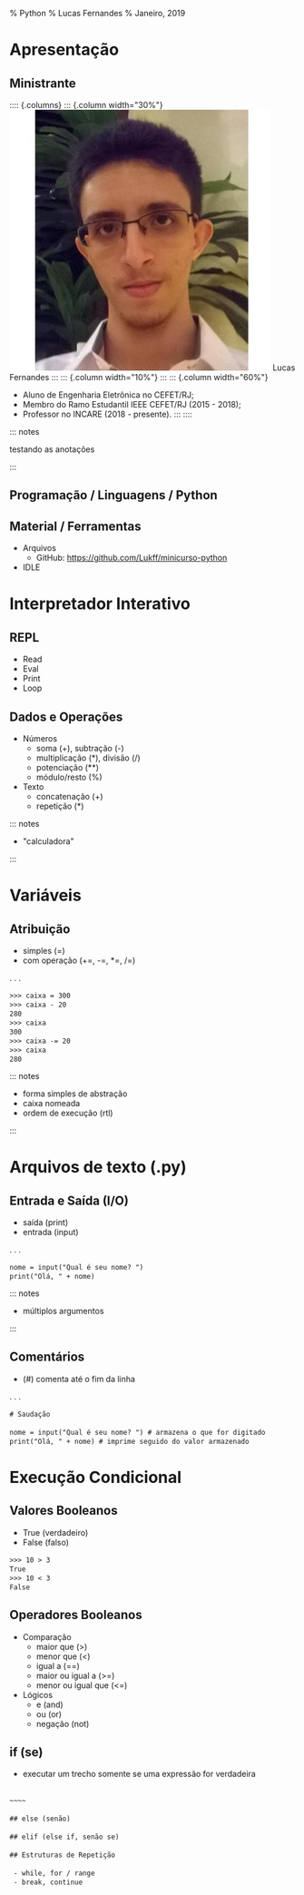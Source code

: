 % Python
% Lucas Fernandes
% Janeiro, 2019

# Apresentação


## Ministrante

:::: {.columns}
::: {.column width="30%"}
![Lucas Fernandes](img/profile.jpg)
Lucas Fernandes
:::
::: {.column width="10%"}
:::
::: {.column width="60%"}
- Aluno de Engenharia Eletrônica no CEFET/RJ;
- Membro do Ramo Estudantil IEEE CEFET/RJ (2015 - 2018);
- Professor no INCARE (2018 - presente).
:::
::::

::: notes

testando as anotações

:::

## Programação / Linguagens / Python

##  Material / Ferramentas

 - Arquivos
   - GitHub: https://github.com/Lukff/minicurso-python
 - IDLE

# Interpretador Interativo

## REPL

 - Read
 - Eval
 - Print
 - Loop

## Dados e Operações 
 - Números
   - soma (+), subtração (-)
   - multiplicação (\*), divisão (/)
   - potenciação (\*\*)
   - módulo/resto (%)
 - Texto
   - concatenação (+)
   - repetição (\*)

::: notes

- "calculadora"

:::

# Variáveis

## Atribuição

 - simples (=)
 - com operação (+=, -=, \*=, /=)

. . .

~~~~ {.python}
>>> caixa = 300
>>> caixa - 20
280
>>> caixa
300
>>> caixa -= 20
>>> caixa
280

~~~~

::: notes

- forma simples de abstração
- caixa nomeada
- ordem de execução (rtl)

:::

# Arquivos de texto (.py)

## Entrada e Saída (I/O)

 - saída (print)
 - entrada (input)

. . .

~~~~ {.python}
nome = input("Qual é seu nome? ")
print("Olá, " + nome)

~~~~

::: notes

- múltiplos argumentos

:::

## Comentários

- (\#) comenta até o fim da linha

. . .

~~~~ {.python}
# Saudação

nome = input("Qual é seu nome? ") # armazena o que for digitado
print("Olá, " + nome) # imprime seguido do valor armazenado

~~~~

# Execução Condicional

## Valores Booleanos

- True (verdadeiro)
- False (falso)

~~~~ {.python}
>>> 10 > 3
True
>>> 10 < 3
False

~~~~

## Operadores Booleanos

- Comparação
  - maior que (>)
  - menor que (<)
  - igual a (==)
  - maior ou igual a (>=)
  - menor ou igual que (<=)
- Lógicos
  - e (and)
  - ou (or)
  - negação (not)

## if (se)

- executar um trecho somente se uma expressão for verdadeira

~~~~~ {.python}

~~~~

## else (senão)

## elif (else if, senão se)

## Estruturas de Repetição

 - while, for / range
 - break, continue
